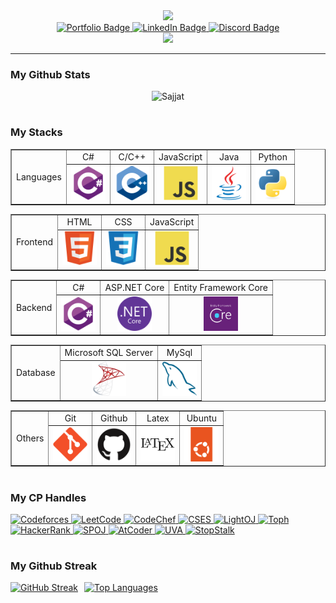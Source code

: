 
<div id="header" align="center">
  <img src="https://media.giphy.com/media/M9gbBd9nbDrOTu1Mqx/giphy.gif" width="100"/>
  <div id="badges">
    <a href="https://sajjat004.github.io/sajjat-portfolio/">
      <img src="https://img.shields.io/badge/Portfolio-red?style=for-the-badge&logo=portfolio&logoColor=white" alt="Portfolio Badge"/>
    </a>
    <a href="https://www.linkedin.com/in/mh-sajjat/">
      <img src="https://img.shields.io/badge/LinkedIn-blue?style=for-the-badge&logo=linkedin&logoColor=white" alt="LinkedIn Badge"/>
    </a>
    <a href="https://discord.com/users/870589876867858463">
      <img src="https://img.shields.io/badge/Discord-7289DA?style=for-the-badge&logo=discord&logoColor=white" alt="Discord Badge"/>
    </a>
  </div>
  <div>
    <img src="https://readme-typing-svg.herokuapp.com/?font=Righteous&size=35&center=true&vCenter=true&width=500&height=70&duration=5000&lines=Hi+There!+👋;+I'm+Md.+Sajjat+Hossen!;+I'm+a+competitive+programmer." />
  </div>
</div>

---

### My Github Stats
<p align="center"> 
  <img src="https://github-readme-stats.vercel.app/api?username=sajjat-hossen&show_icons=true&count_private=true&theme=dark" alt="Sajjat" /> 
</p>

<h1></h1>

### My Stacks

<!-- languages -->

<table border = 1>
    <tr>
        <td align="center" rowspan="2">Languages</td>
        <td align="center">C#</td>
        <td align="center">C/C++</td>
        <td align="center">JavaScript</td>
        <td align="center">Java</td>
        <td align="center">Python</td>
    </tr>
    <tr>
        <td align="center">
          <img src="https://github.com/devicons/devicon/blob/master/icons/csharp/csharp-original.svg" title="C#"  alt="C#" width="55" height="55"/>
        </td>
        <td align="center">
          <img src="https://github.com/devicons/devicon/blob/master/icons/cplusplus/cplusplus-original.svg" title="C/C++"  alt="C/C++" width="55" height="55"/>
        </td>
        <td align="center">
          <img src="https://github.com/devicons/devicon/blob/master/icons/javascript/javascript-original.svg" title="JavaScript"  alt="JavaScript" width="55" height="55"/>
        </td>
        <td align="center">
          <img src="https://github.com/devicons/devicon/blob/master/icons/java/java-original.svg" title="Java"  alt="Java" width="55" height="55"/>
        </td>
        <td align="center">
          <img src="https://github.com/devicons/devicon/blob/master/icons/python/python-original.svg" title="Python"  alt="Python" width="55" height="55"/>
        </td>
    </tr>
</table>

<!-- fontedn -->

<table border = 1>
    <tr>
        <td align="center" rowspan="2">Frontend</td>
        <td align="center">HTML</td>
        <td align="center">CSS</td>
        <td align="center">JavaScript</td>
    </tr>
    <tr>
        <td align="center">
          <img src="https://github.com/devicons/devicon/blob/master/icons/html5/html5-original.svg" title="HTML"  alt="HTML" width="55" height="55"/>
        </td>
        <td align="center">
          <img src="https://github.com/devicons/devicon/blob/master/icons/css3/css3-original.svg" title="CSS"  alt="CSS" width="55" height="55"/>
        </td>
        <td align="center">
          <img src="https://github.com/devicons/devicon/blob/master/icons/javascript/javascript-original.svg" title="JavaScript"  alt="JavaScript" width="55" height="55"/>
        </td>
    </tr>
</table>

<!-- backend -->

<table border = 1>
    <tr>
        <td align="center" rowspan="2">Backend</td>
        <td align="center">C#</td>
        <td align="center">ASP.NET Core</td>
        <td align="center">Entity Framework Core</td>
    </tr>
    <tr>
        <td align="center">
          <img src="https://github.com/devicons/devicon/blob/master/icons/csharp/csharp-original.svg" title="C#"  alt="C#" width="55" height="55"/>
        </td>
        <td align="center">
          <img src="https://github.com/devicons/devicon/blob/master/icons/dotnetcore/dotnetcore-original.svg" title="ASP.NET Core"  alt="ASP.NET Core" width="55" height="55"/>
        </td>
        <td align="center">
          <img src="https://github.com/sajjat-hossen/sajjat-hossen/blob/main/Images/Entity-Framework-Core.png" title="Entity Framework Core"  alt="Entity Framework Core" width="55" height="55"/>
        </td>
    </tr>
</table>

<!-- database -->

<table border = 1>
    <tr>
        <td align="center" rowspan="2">Database</td>
        <td align="center">Microsoft SQL Server</td>
        <td align="center">MySql</td>
    </tr>
    <tr>
        <td align="center">
          <img src="https://github.com/devicons/devicon/blob/master/icons/microsoftsqlserver/microsoftsqlserver-original.svg" title="Microsoft SQL Server"  alt="Microsoft SQL Server" width="55" height="55"/>
        </td>
        <td align="center">
          <img src="https://github.com/devicons/devicon/blob/master/icons/mysql/mysql-original.svg" title="MySql"  alt="MySql" width="55" height="55"/>
        </td>
    </tr>
</table>

<!-- others -->

<table border = 1>
    <tr>
        <td align="center" rowspan="2">Others</td>
        <td align="center">Git</td>
        <td align="center">Github</td>
        <td align="center">Latex</td>
        <td align="center">Ubuntu</td>
    </tr>
    <tr>
        <td  align="center">
          <img src="https://github.com/devicons/devicon/blob/master/icons/git/git-original.svg" title="Git"  alt="Git" width="55" height="55"/>
        </td>
        <td align="center">
          <img src="https://github.com/devicons/devicon/blob/master/icons/github/github-original.svg" title="Github"  alt="Github" width="55" height="55"/>
        </td>
        <td align="center">
          <img src="https://github.com/devicons/devicon/blob/master/icons/latex/latex-original.svg" title="Latex"  alt="Latex" width="55" height="55"/>
        </td>
        <td align="center">
          <img src="https://github.com/devicons/devicon/blob/master/icons/ubuntu/ubuntu-original.svg" title="Ubuntu"  alt="Ubuntu" width="55" height="55"/>
        </td>
    </tr>
</table>

<h1></h1>

### My CP Handles

 <div id="badges">
  <a href="https://codeforces.com/profile/Sajjat004">
    <img src="https://img.shields.io/badge/Codeforces-blue?style=for-the-badge&logo=codeforces&logoColor=white" alt="Codeforces"/>
  </a>
  <a href="https://leetcode.com/u/Sajjat004/">
    <img src="https://img.shields.io/badge/LeetCode-orange?style=for-the-badge&logo=leetcode&logoColor=white" alt="LeetCode"/>
  </a>
  <a href="https://www.codechef.com/users/sajjat004">
    <img src="https://img.shields.io/badge/CodeChef-7289DA?style=for-the-badge&logo=codechef&logoColor=white" alt="CodeChef"/>
  </a>
  <a href="https://cses.fi/problemset/user/62271/">
    <img src="https://img.shields.io/badge/CSES-0047AB?style=for-the-badge&logo=cses&logoColor=white" alt="CSES"/>
  </a>
  <a href="https://lightoj.com/user/sajjat004">
    <img src="https://img.shields.io/badge/LightOJ-red?style=for-the-badge&logo=lightoj&logoColor=white" alt="LightOJ"/>
  </a>
  <a href="https://toph.co/u/Sajjat004">
    <img src="https://img.shields.io/badge/Toph-green?style=for-the-badge&logo=toph&logoColor=white" alt="Toph"/>
  </a>
  <a href="https://www.hackerrank.com/profile/Sajjat004">
    <img src="https://img.shields.io/badge/HackerRank-2EC866?style=for-the-badge&logo=hackerrank&logoColor=white" alt="HackerRank"/>
  </a>
  <a href="https://www.spoj.com/myaccount/">
    <img src="https://img.shields.io/badge/SPOJ-0C0C0C?style=for-the-badge&logo=spoj&logoColor=white" alt="SPOJ"/>
  </a>
  <a href="https://atcoder.jp/users/Sajjat004">
    <img src="https://img.shields.io/badge/AtCoder-1F8ACB?style=for-the-badge&logo=atcoder&logoColor=white" alt="AtCoder"/>
  </a>
  <a href="https://onlinejudge.org/index.php?option=com_onlinejudge&Itemid=15">
    <img src="https://img.shields.io/badge/UVA-red?style=for-the-badge&logo=uva&logoColor=white" alt="UVA"/>
  </a>
  <a href="https://www.stopstalk.com/user/profile/Sajjat004">
    <img src="https://img.shields.io/badge/StopStalk-gray?style=for-the-badge&logo=stopstalk&logoColor=white" alt="StopStalk"/>
  </a>
</div>

<h1></h1>

### My Github Streak

<div style="display: flex; align-items: center;">
  <a href="https://git.io/streak-stats">
    <img src="https://github-readme-streak-stats.herokuapp.com/?user=Sajjat004&currStreakNum=2FD3EB&fire=pink&sideLabels=F00&theme=nightowl" alt="GitHub Streak" style="margin-right: 10px;">
  </a>
  <a href="https://github.com/Sajjat004/github-readme-stats">
    <img src="https://github-readme-stats.vercel.app/api/top-langs/?username=Sajjat004&theme=dark&layout=compact&align=right&width=40%" alt="Top Languages">
  </a>
</div>
